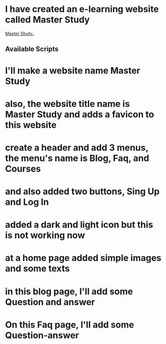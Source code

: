 # I have created an e-learning website called Master Study

[Master Study.](https://assinment-master-sudy.web.app/).

## Available Scripts

# I'll make a website name Master Study

# also, the website title name is Master Study and adds a favicon to this website

# create a header and add 3 menus, the menu's name is Blog, Faq, and Courses

# and also added two buttons, Sing Up and Log In

# added a dark and light icon but this is not working now

# at a home page added simple images and some texts

# in this blog page, I'll add some Question and answer

# On this Faq page, I'll add some Question-answer